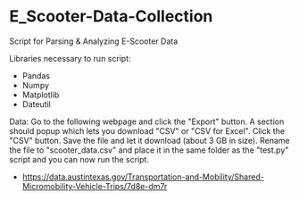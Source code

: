 # E_Scooter-Data-Collection
 Script for Parsing & Analyzing E-Scooter Data

Libraries necessary to run script:
- Pandas
- Numpy
- Matplotlib
- Dateutil

Data:
Go to the following webpage and click the "Export" button. A section should popup which lets you download "CSV" or "CSV for Excel". Click the "CSV" button. Save the file and let it download (about 3 GB in size). Rename the file to "scooter_data.csv" and place it in the same folder as the "test.py" script and you can now run the script.
- https://data.austintexas.gov/Transportation-and-Mobility/Shared-Micromobility-Vehicle-Trips/7d8e-dm7r

